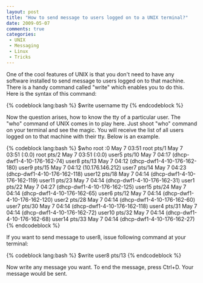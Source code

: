 ```yaml
---
layout: post
title: "How to send message to users logged on to a UNIX terminal?"
date: 2009-05-07
comments: true
categories:
 - UNIX
 - Messaging
 - Linux
 - Tricks
---
```


One of the cool features of UNIX is that you don't need to have any software installed to send message to users logged on to that machine. There is a handy command called "write" which enables you to do this. Here is the syntax of this command:

{% codeblock lang:bash %}
$write username tty
{% endcodeblock %}

Now the question arises, how to know the tty of a particular user. The "who" command of UNIX comes in to play here. Just shoot "who" command on your terminal and see the magic. You will receive the list of all users logged on to that machine with their tty. Below is an example.

{% codeblock lang:bash %}
$who
root     :0           May  7 03:51
root     pts/1        May  7 03:51 (:0.0)
root     pts/2        May  7 03:51 (:0.0)
user5    pts/10       May  7 04:17 (dhcp-dwf1-4-10-176-162-74)
user8    pts/13       May  7 04:12 (dhcp-dwf1-4-10-176-162-180)
user9    pts/15       May  7 04:12 (10.176.146.212)
user7    pts/14       May  7 04:23 (dhcp-dwf1-4-10-176-162-118)
user12   pts/18       May  7 04:14 (dhcp-dwf1-4-10-176-162-119)
user11   pts/23       May  7 04:14 (dhcp-dwf1-4-10-176-162-31)
user1    pts/22       May  7 04:27 (dhcp-dwf1-4-10-176-162-125)
user15   pts/24       May  7 04:14 (dhcp-dwf1-4-10-176-162-65)
user6    pts/12       May  7 04:14 (dhcp-dwf1-4-10-176-162-120)
user2    pts/28       May  7 04:14 (dhcp-dwf1-4-10-176-162-60)
user7    pts/30       May  7 04:14 (dhcp-dwf1-4-10-176-162-118)
user4    pts/31       May  7 04:14 (dhcp-dwf1-4-10-176-162-72)
user10   pts/32       May  7 04:14 (dhcp-dwf1-4-10-176-162-68)
user14   pts/33       May  7 04:14 (dhcp-dwf1-4-10-176-162-27)
{% endcodeblock %}

If you want to send message to user8, issue following command at your terminal:

{% codeblock lang:bash %}
$write user8 pts/13
{% endcodeblock %}

Now write any message you want. To end the message, press Ctrl+D. Your message would be sent.
